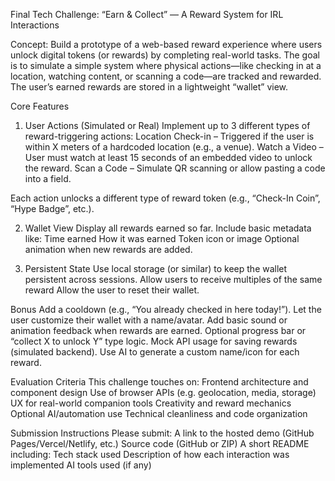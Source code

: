 Final Tech Challenge: “Earn & Collect” — A Reward System for IRL Interactions

Concept:
Build a prototype of a web-based reward experience where users unlock digital tokens (or rewards) by completing real-world tasks. The goal is to simulate a simple system where physical actions—like checking in at a location, watching content, or scanning a code—are tracked and rewarded. The user’s earned rewards are stored in a lightweight “wallet” view.

Core Features

1. User Actions (Simulated or Real)
   Implement up to 3 different types of reward-triggering actions:
   Location Check-in – Triggered if the user is within X meters of a hardcoded location (e.g., a venue).
   Watch a Video – User must watch at least 15 seconds of an embedded video to unlock the reward.
   Scan a Code – Simulate QR scanning or allow pasting a code into a field.

Each action unlocks a different type of reward token (e.g., “Check-In Coin”, “Hype Badge”, etc.).

2. Wallet View
   Display all rewards earned so far.
   Include basic metadata like:
   Time earned
   How it was earned
   Token icon or image
   Optional animation when new rewards are added.

3. Persistent State
   Use local storage (or similar) to keep the wallet persistent across sessions.
   Allow users to receive multiples of the same reward
   Allow the user to reset their wallet.

Bonus
Add a cooldown (e.g., “You already checked in here today!”).
Let the user customize their wallet with a name/avatar.
Add basic sound or animation feedback when rewards are earned.
Optional progress bar or “collect X to unlock Y” type logic.
Mock API usage for saving rewards (simulated backend).
Use AI to generate a custom name/icon for each reward.

Evaluation Criteria
This challenge touches on:
Frontend architecture and component design
Use of browser APIs (e.g. geolocation, media, storage)
UX for real-world companion tools
Creativity and reward mechanics
Optional AI/automation use
Technical cleanliness and code organization

Submission Instructions
Please submit:
A link to the hosted demo (GitHub Pages/Vercel/Netlify, etc.)
Source code (GitHub or ZIP)
A short README including:
Tech stack used
Description of how each interaction was implemented
AI tools used (if any)
